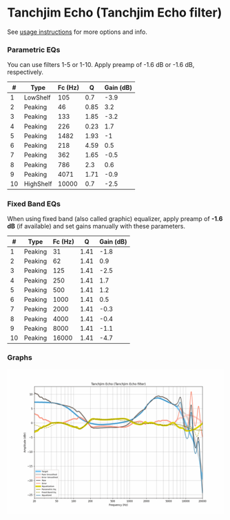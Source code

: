 # Tanchjim Echo (Tanchjim Echo filter)
See [usage instructions](https://github.com/jaakkopasanen/AutoEq#usage) for more options and info.

### Parametric EQs
You can use filters 1-5 or 1-10. Apply preamp of -1.6 dB or -1.6 dB, respectively.

|   # | Type      |   Fc (Hz) |    Q |   Gain (dB) |
|-----|-----------|-----------|------|-------------|
|   1 | LowShelf  |       105 | 0.7  |        -3.9 |
|   2 | Peaking   |        46 | 0.85 |         3.2 |
|   3 | Peaking   |       133 | 1.85 |        -3.2 |
|   4 | Peaking   |       226 | 0.23 |         1.7 |
|   5 | Peaking   |      1482 | 1.93 |        -1   |
|   6 | Peaking   |       218 | 4.59 |         0.5 |
|   7 | Peaking   |       362 | 1.65 |        -0.5 |
|   8 | Peaking   |       786 | 2.3  |         0.6 |
|   9 | Peaking   |      4071 | 1.71 |        -0.9 |
|  10 | HighShelf |     10000 | 0.7  |        -2.5 |

### Fixed Band EQs
When using fixed band (also called graphic) equalizer, apply preamp of **-1.6 dB** (if available) and set gains manually with these parameters.

|   # | Type    |   Fc (Hz) |    Q |   Gain (dB) |
|-----|---------|-----------|------|-------------|
|   1 | Peaking |        31 | 1.41 |        -1.8 |
|   2 | Peaking |        62 | 1.41 |         0.9 |
|   3 | Peaking |       125 | 1.41 |        -2.5 |
|   4 | Peaking |       250 | 1.41 |         1.7 |
|   5 | Peaking |       500 | 1.41 |         1.2 |
|   6 | Peaking |      1000 | 1.41 |         0.5 |
|   7 | Peaking |      2000 | 1.41 |        -0.3 |
|   8 | Peaking |      4000 | 1.41 |        -0.4 |
|   9 | Peaking |      8000 | 1.41 |        -1.1 |
|  10 | Peaking |     16000 | 1.41 |        -4.7 |

### Graphs
![](./Tanchjim%20Echo%20(Tanchjim%20Echo%20filter).png)
